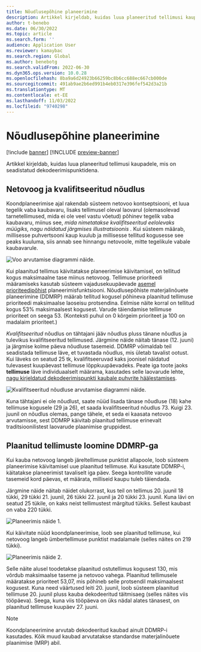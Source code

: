 ```yaml
---
title: Nõudlusepõhine planeerimine
description: Artikkel kirjeldab, kuidas luua planeeritud tellimusi kaupadele, mis on seadistatud dekodeerimispunktidena.
author: t-benebo
ms.date: 06/30/2022
ms.topic: article
ms.search.form: ''
audience: Application User
ms.reviewer: kamaybac
ms.search.region: Global
ms.author: benebotg
ms.search.validFrom: 2022-06-30
ms.dyn365.ops.version: 10.0.28
ms.openlocfilehash: 8ba9a6d24923b66259bc8b6cc688ec667cb000de
ms.sourcegitcommit: 491ab9ae2b6ed991b4eb0317e396fef542d3a21b
ms.translationtype: MT
ms.contentlocale: et-EE
ms.lasthandoff: 11/03/2022
ms.locfileid: "9740298"
---
```

# <a name="demand-driven-planning"></a>Nõudlusepõhine planeerimine

[!include [banner](../../includes/banner.md)]
[!INCLUDE [preview-banner](../../includes/preview-banner.md)]
<!-- KFM: Preview until further notice -->

Artikkel kirjeldab, kuidas luua planeeritud tellimusi kaupadele, mis on seadistatud dekodeerimispunktidena.

## <a name="net-flow-and-qualified-demand"></a>Netovoog ja kvalifitseeritud nõudlus

Koondplaneerimise ajal rakendab süsteem netovoo kontseptsiooni, et luua tegelik vaba kaubavaru, lisaks tellimusel oleval laovarul (olemasolevad tarnetellimused, mida ei ole veel vastu võetud) põhinev tegelik vaba kaubavaru, miinus see, *mida nimetatakse kvalifitseeritud eelolevaks müügiks, nagu näidatud järgmises illustratsioonis* *.* Kui süsteem määrab, millisesse puhvertsooni kaup kuulub ja millisesse tellitud kogusesse see peaks kuuluma, siis annab see hinnangu netovoole, mitte tegelikule vabale kaubavarule.

![Voo arvutamise diagrammi näide.](media/ddmrp-net-flow-example.png "Voo arvutamise diagrammi näide")

Kui plaanitud tellimus käivitatakse planeerimise käivitamisel, on tellitud kogus maksimaalne tase miinus netovoog. Tellimuse prioriteedi määramiseks kasutab süsteem vajadusekuupäevade [asemel prioriteedipõhist](priority-based-planning.md) planeerimisfunktsiooni. Nõudlusepõhiste materjalinõuete planeerimine (DDMRP) määrab tellitud kogusel põhineva plaanitud tellimuse prioriteedi maksimaalse laoseisu protsendina. Eelmise näite korral on tellitud kogus 53% maksimaalsest kogusest. Varude täiendamise tellimuse prioriteet on seega 53. (Konteksti puhul on 0 kõrgeim prioriteet ja 100 on madalaim prioriteet.)

*Kvalifitseeritud* nõudlus on tähtajani jääv nõudlus pluss tänane nõudlus ja tulevikus kvalifitseeritud tellimused. Järgmine näide näitab tänase (12. juuni) ja järgmise kolme päeva nõudluse tasemeid. DDMRP võimaldab teil seadistada tellimuse läve, et tuvastada nõudlus, mis ületab tavalist ootust. Kui läveks on seatud 25 tk, kvalifitseeruvad kaks joonisel näidatud tulevasest kuupäevast tellimuse lõppkuupäevadeks. Peate iga toote jaoks **tellimuse** läve individuaalselt määrama, kasutades selle laovarude lehte, [nagu kirjeldatud dekodeerimispunkti kaubale puhvrite häälestamises](ddmrp-buffer-profile-and-levels.md#set-up-buffers).

![Kvalifitseeritud nõudluse arvutamise diagrammi näide.](media/ddmrp-net-qualified-demand-example.png "Kvalifitseeritud nõudluse arvutamise diagrammi näide")

Kuna tähtajani ei ole nõudlust, saate nüüd lisada tänase nõudluse (18) kahe tellimuse kogusele (29 ja 26), et saada kvalifitseeritud nõudlus 73. Kuigi 23. juunil on nõudlus olemas, pange tähele, et seda ei kaasata netovoo arvutamisse, sest DDMRP käivitab plaanitud tellimuse erinevalt traditsioonilistest laovarude plaanimise gruppidest.

## <a name="generating-planned-orders-with-ddmrp"></a>Plaanitud tellimuste loomine DDMRP-ga

Kui kauba netovoog langeb järeltellimuse punktist allapoole, loob süsteem planeerimise käivitamisel uue plaanitud tellimuse. Kui kasutate DDMRP-i, käitatakse planeerimist tavaliselt iga päev. Seega kontrollite varude tasemeid kord päevas, et määrata, milliseid kaupu tuleb täiendada.

Järgmine näide näitab näidet olukorrast, kus teil on tellimus 20. juunil 18 tükki, 29 tükki 21. juunil, 26 tükki 22. juunil ja 20 tükki 23. juunil. Kuna lävi on seatud 25 tükile, on kaks neist tellimustest märgitud tükiks. Sellest kaubast on vaba 220 tükki.

![Planeerimis näide 1.](media/ddmrp-planning-example-1.png "Planeerimis näide 1")

Kui käivitate nüüd koondplaneerimise, loob see plaanitud tellimuse, kui netovoog langeb ümbertellimuse punktist madalamale (selles näites on 219 tükki).

![Planeerimis näide 2.](media/ddmrp-planning-example-2.png "Planeerimis näide 2")

Selle näite alusel toodetakse plaanitud ostutellimus kogusest 130, mis võrdub maksimaalse taseme ja netovoo vahega. Plaanitud tellimusele määratakse prioriteet 53,07, mis põhineb selle protsendil maksimaalsest kogusest. Kuna need väärtused leiti 20. juunil, loob süsteem plaanitud tellimuse 20. juunil pluss kauba dekodeeritud täitmisaeg (selles näites viis tööpäeva). Seega, kuna viis tööpäeva on üks nädal alates tänasest, on plaanitud tellimuse kuupäev 27. juuni.

> [!NOTE]
> Koondplaneerimine arvutab dekodeeritud kaubad ainult DDMRP-i kasutades. Kõik muud kaubad arvutatakse standardse materjalinõuete plaanimise (MRP) abil.
